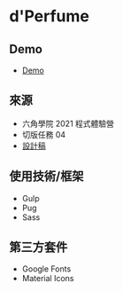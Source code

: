 # d'Perfume

## Demo
- [Demo]()

## 來源
- 六角學院 2021 程式體驗營
- 切版任務 04
- [設計稿](https://xd.adobe.com/view/dc5ebe5c-3e56-4981-a010-158b5ded0e72-890d/grid)


## 使用技術/框架
- Gulp
- Pug
- Sass


## 第三方套件
- Google Fonts
- Material Icons
